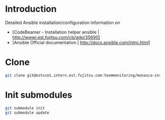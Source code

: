 # Introduction

Detailed Ansible installation/configuration information on
* [CodeBeamer - Installation helper ansible | http://wwwi.est.fujitsu.com/cb/wiki/35690]
* [Ansible Official documentation | http://docs.ansible.com/intro.html]

# Clone
```bash
git clone git@estscm1.intern.est.fujitsu.com:teammonitoring/monasca-installer.git
```

# Init submodules
```bash
git submodule init
git submodule update
```